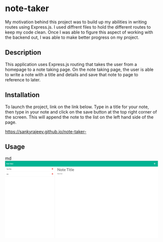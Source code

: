 # note-taker


My motivation behind this project was to build up my abilities in writing routes using Express.js. I used diffrent files to hold the different routes to keep my code clean.  Once I was able to figure this aspect of working with the backend out, I was able to make better progress on my project. 

## Description

This application uses Express.js routing that takes the user from a homepage to a note taking page. On the note taking page, the user is able to write a note with a title and details and save that note to page to reference to later.

## Installation

To launch the project, link on the link below. Type in a title for your note, then type in your note and click on the save button at the top right corner of the screen. This will append the note to the list on the left hand side of the page. 

https://sankyrajeev.github.io/note-taker-

## Usage



   md
![alt text](assets/screenshot.png)






  